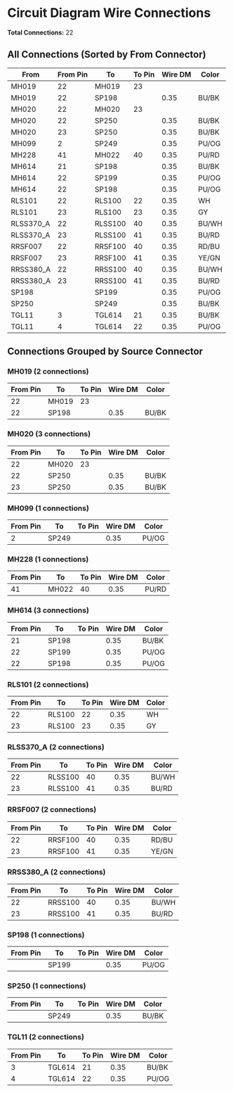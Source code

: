 # Circuit Diagram Wire Connections

**Total Connections:** 22

## All Connections (Sorted by From Connector)

| From | From Pin | To | To Pin | Wire DM | Color |
|------|----------|-----|--------|---------|-------|
| MH019 | 22 | MH019 | 23 |  |  |
| MH019 | 22 | SP198 |  | 0.35 | BU/BK |
| MH020 | 22 | MH020 | 23 |  |  |
| MH020 | 22 | SP250 |  | 0.35 | BU/BK |
| MH020 | 23 | SP250 |  | 0.35 | BU/BK |
| MH099 | 2 | SP249 |  | 0.35 | PU/OG |
| MH228 | 41 | MH022 | 40 | 0.35 | PU/RD |
| MH614 | 21 | SP198 |  | 0.35 | BU/BK |
| MH614 | 22 | SP199 |  | 0.35 | PU/OG |
| MH614 | 22 | SP198 |  | 0.35 | PU/OG |
| RLS101 | 22 | RLS100 | 22 | 0.35 | WH |
| RLS101 | 23 | RLS100 | 23 | 0.35 | GY |
| RLSS370_A | 22 | RLSS100 | 40 | 0.35 | BU/WH |
| RLSS370_A | 23 | RLSS100 | 41 | 0.35 | BU/RD |
| RRSF007 | 22 | RRSF100 | 40 | 0.35 | RD/BU |
| RRSF007 | 23 | RRSF100 | 41 | 0.35 | YE/GN |
| RRSS380_A | 22 | RRSS100 | 40 | 0.35 | BU/WH |
| RRSS380_A | 23 | RRSS100 | 41 | 0.35 | BU/RD |
| SP198 |  | SP199 |  | 0.35 | PU/OG |
| SP250 |  | SP249 |  | 0.35 | BU/BK |
| TGL11 | 3 | TGL614 | 21 | 0.35 | BU/BK |
| TGL11 | 4 | TGL614 | 22 | 0.35 | PU/OG |

## Connections Grouped by Source Connector

### MH019 (2 connections)

| From Pin | To | To Pin | Wire DM | Color |
|----------|-----|--------|---------|-------|
| 22 | MH019 | 23 |  |  |
| 22 | SP198 |  | 0.35 | BU/BK |

### MH020 (3 connections)

| From Pin | To | To Pin | Wire DM | Color |
|----------|-----|--------|---------|-------|
| 22 | MH020 | 23 |  |  |
| 22 | SP250 |  | 0.35 | BU/BK |
| 23 | SP250 |  | 0.35 | BU/BK |

### MH099 (1 connections)

| From Pin | To | To Pin | Wire DM | Color |
|----------|-----|--------|---------|-------|
| 2 | SP249 |  | 0.35 | PU/OG |

### MH228 (1 connections)

| From Pin | To | To Pin | Wire DM | Color |
|----------|-----|--------|---------|-------|
| 41 | MH022 | 40 | 0.35 | PU/RD |

### MH614 (3 connections)

| From Pin | To | To Pin | Wire DM | Color |
|----------|-----|--------|---------|-------|
| 21 | SP198 |  | 0.35 | BU/BK |
| 22 | SP199 |  | 0.35 | PU/OG |
| 22 | SP198 |  | 0.35 | PU/OG |

### RLS101 (2 connections)

| From Pin | To | To Pin | Wire DM | Color |
|----------|-----|--------|---------|-------|
| 22 | RLS100 | 22 | 0.35 | WH |
| 23 | RLS100 | 23 | 0.35 | GY |

### RLSS370_A (2 connections)

| From Pin | To | To Pin | Wire DM | Color |
|----------|-----|--------|---------|-------|
| 22 | RLSS100 | 40 | 0.35 | BU/WH |
| 23 | RLSS100 | 41 | 0.35 | BU/RD |

### RRSF007 (2 connections)

| From Pin | To | To Pin | Wire DM | Color |
|----------|-----|--------|---------|-------|
| 22 | RRSF100 | 40 | 0.35 | RD/BU |
| 23 | RRSF100 | 41 | 0.35 | YE/GN |

### RRSS380_A (2 connections)

| From Pin | To | To Pin | Wire DM | Color |
|----------|-----|--------|---------|-------|
| 22 | RRSS100 | 40 | 0.35 | BU/WH |
| 23 | RRSS100 | 41 | 0.35 | BU/RD |

### SP198 (1 connections)

| From Pin | To | To Pin | Wire DM | Color |
|----------|-----|--------|---------|-------|
|  | SP199 |  | 0.35 | PU/OG |

### SP250 (1 connections)

| From Pin | To | To Pin | Wire DM | Color |
|----------|-----|--------|---------|-------|
|  | SP249 |  | 0.35 | BU/BK |

### TGL11 (2 connections)

| From Pin | To | To Pin | Wire DM | Color |
|----------|-----|--------|---------|-------|
| 3 | TGL614 | 21 | 0.35 | BU/BK |
| 4 | TGL614 | 22 | 0.35 | PU/OG |
